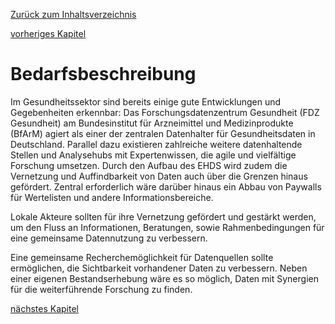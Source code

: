 [Zurück zum Inhaltsverzeichnis](https://healthdcat-ap-de.github.io/healthdcat-ap.de/report_stage_1.html)

[vorheriges Kapitel](https://healthdcat-ap-de.github.io/healthdcat-ap.de/report_stage_1/2_Ausrichtung_des_Datenmodells_an_den_Anforderungen_der_Forschung/2.1.1_Differenzierung_Gesundheitsdaten.html)
# Bedarfsbeschreibung
Im Gesundheitssektor sind bereits einige gute Entwicklungen und Gegebenheiten erkennbar: Das Forschungsdatenzentrum Gesundheit (FDZ Gesundheit) am Bundesinstitut für Arzneimittel und Medizinprodukte (BfArM) agiert als einer der zentralen Datenhalter für Gesundheitsdaten in Deutschland. Parallel dazu existieren zahlreiche weitere datenhaltende Stellen und Analysehubs mit Expertenwissen, die agile und vielfältige Forschung umsetzen. Durch den Aufbau des EHDS wird zudem die Vernetzung und Auffindbarkeit von Daten auch über die Grenzen hinaus gefördert. Zentral erforderlich wäre darüber hinaus ein Abbau von Paywalls für Wertelisten und andere Informationsbereiche.

Lokale Akteure sollten für ihre Vernetzung gefördert und gestärkt werden, um den Fluss an Informationen, Beratungen, sowie Rahmenbedingungen für eine gemeinsame Datennutzung zu verbessern.

Eine gemeinsame Recherchemöglichkeit für Datenquellen sollte ermöglichen, die Sichtbarkeit vorhandener Daten zu verbessern. Neben einer eigenen Bestandserhebung wäre es so möglich, Daten mit Synergien für die weiterführende Forschung zu finden.

[nächstes Kapitel](https://healthdcat-ap-de.github.io/healthdcat-ap.de/report_stage_1/2_Ausrichtung_des_Datenmodells_an_den_Anforderungen_der_Forschung/2.2.1_Datenhaltung.html)